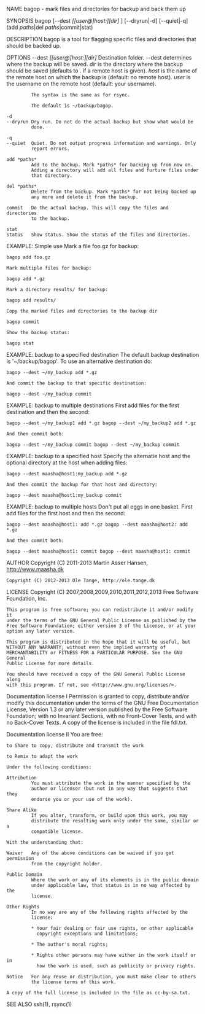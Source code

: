 NAME
    bagop - mark files and directories for backup and back them up

SYNOPSIS
    bagop [--dest *[[user@]host:][dir]* ] [--dryrun|-d] [--quiet|-q] (add
    *paths*|del *paths*|commit|stat)

DESCRIPTION
    bagop is a tool for flagging specific files and directories that should
    be backed up.

OPTIONS
    --dest *[[user@]host:][dir]*
             Destination folder. --dest determines where the backup will be
             saved. *dir* is the directory where the backup should be saved
             (defaults to . if a remote host is given). *host* is the name
             of the remote host on which the backup is (default: no remote
             host). *user* is the username on the remote host (default: your
             username).

             The syntax is the same as for rsync.

             The default is ~/backup/bagop.

    -d
    --dryrun Dry run. Do not do the actual backup but show what would be
             done.

    -q
    --quiet  Quiet. Do not output progress information and warnings. Only
             report errors.

    add *paths*
             Add to the backup. Mark *paths* for backing up from now on.
             Adding a directory will add all files and furture files under
             that directory.

    del *paths*
             Delete from the backup. Mark *paths* for not being backed up
             any more and delete it from the backup.

    commit   Do the actual backup. This will copy the files and directories
             to the backup.

    stat
    status   Show status. Show the status of the files and directories.

EXAMPLE: Simple use
    Mark a file foo.gz for backup:

    bagop add foo.gz

    Mark multiple files for backup:

    bagop add *.gz

    Mark a directory results/ for backup:

    bagop add results/

    Copy the marked files and directories to the backup dir

    bagop commit

    Show the backup status:

    bagop stat

EXAMPLE: backup to a specified destination
    The default backup destination is '~/backup/bagop'. To use an
    alternative destination do:

    bagop --dest ~/my_backup add *.gz

    And commit the backup to that specific destination:

    bagop --dest ~/my_backup commit

EXAMPLE: backup to multiple destinations
    First add files for the first destination and then the second:

    bagop --dest ~/my_backup1 add *.gz bagop --dest ~/my_backup2 add *.gz

    And then commit both:

    bagop --dest ~/my_backup commit bagop --dest ~/my_backup commit

EXAMPLE: backup to a specified host
    Specify the alternatie host and the optional directory at the host when
    adding files:

    bagop --dest maasha@host1:my_backup add *.gz

    And then commit the backup for that host and directory:

    bagop --dest maasha@host1:my_backup commit

EXAMPLE: backup to multiple hosts
    Don't put all eggs in one basket. First add files for the first host and
    then the second:

    bagop --dest maasha@host1: add *.gz bagop --dest maasha@host2: add *.gz

    And then commit both:

    bagop --dest maasha@host1: commit bagop --dest maasha@host1: commit

AUTHOR
    Copyright (C) 2011-2013 Martin Asser Hansen, http://www.maasha.dk

    Copyright (C) 2012-2013 Ole Tange, http://ole.tange.dk

LICENSE
    Copyright (C) 2007,2008,2009,2010,2011,2012,2013 Free Software
    Foundation, Inc.

    This program is free software; you can redistribute it and/or modify it
    under the terms of the GNU General Public License as published by the
    Free Software Foundation; either version 3 of the License, or at your
    option any later version.

    This program is distributed in the hope that it will be useful, but
    WITHOUT ANY WARRANTY; without even the implied warranty of
    MERCHANTABILITY or FITNESS FOR A PARTICULAR PURPOSE. See the GNU General
    Public License for more details.

    You should have received a copy of the GNU General Public License along
    with this program. If not, see <http://www.gnu.org/licenses/>.

  Documentation license I
    Permission is granted to copy, distribute and/or modify this
    documentation under the terms of the GNU Free Documentation License,
    Version 1.3 or any later version published by the Free Software
    Foundation; with no Invariant Sections, with no Front-Cover Texts, and
    with no Back-Cover Texts. A copy of the license is included in the file
    fdl.txt.

  Documentation license II
    You are free:

    to Share to copy, distribute and transmit the work

    to Remix to adapt the work

    Under the following conditions:

    Attribution
             You must attribute the work in the manner specified by the
             author or licensor (but not in any way that suggests that they
             endorse you or your use of the work).

    Share Alike
             If you alter, transform, or build upon this work, you may
             distribute the resulting work only under the same, similar or a
             compatible license.

    With the understanding that:

    Waiver   Any of the above conditions can be waived if you get permission
             from the copyright holder.

    Public Domain
             Where the work or any of its elements is in the public domain
             under applicable law, that status is in no way affected by the
             license.

    Other Rights
             In no way are any of the following rights affected by the
             license:

             * Your fair dealing or fair use rights, or other applicable
               copyright exceptions and limitations;

             * The author's moral rights;

             * Rights other persons may have either in the work itself or in
               how the work is used, such as publicity or privacy rights.

    Notice   For any reuse or distribution, you must make clear to others
             the license terms of this work.

    A copy of the full license is included in the file as cc-by-sa.txt.

SEE ALSO
    ssh(1), rsync(1)

